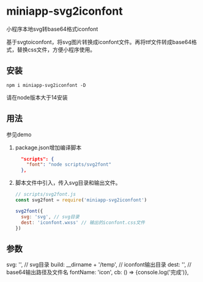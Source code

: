 # miniapp-svg2iconfont

小程序本地svg转base64格式iconfont

基于svgtoiconfont，将svg图片转换成iconfont文件。再将ttf文件转成base64格式，替换css文件，方便小程序使用。

## 安装

```
npm i miniapp-svg2iconfont -D
```
请在node版本大于14安装

## 用法

参见demo

1. package.json增加编译脚本
   ```json
     "scripts": {
       "font": "node scripts/svg2font"
     },
   ```
2. 脚本文件中引入，传入svg目录和输出文件。
   ```js
   // scripts/svg2font.js
   const svg2font = require('miniapp-svg2iconfont')

   svg2font({
     svg: 'svg', // svg目录
     dest: 'iconfont.wxss' // 输出的iconfont.css文件
   })
   ```

## 参数

svg: '', // svg目录
build: __dirname + '/temp', // iconfont输出目录
dest: '', // base64输出路径及文件名
fontName: 'icon',
cb: () => {console.log('完成')},
